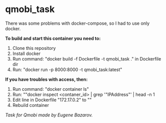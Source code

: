 # qmobi_task

There was some problems with docker-compose, so I had to use only docker.

**To build and start this container you need to:**
1. Clone this repository
1. Install docker
1. Run command: "docker build -f Dockerfile -t qmobi_task ." in Dockerfile dir
1. Run: "docker run -p 8000:8000 -t qmobi_task:latest"

**If you have troubles with access, then:**
1. Run command: "docker container ls"
1. Run: ""docker inspect <contaner_id> | grep '"IPAddress"' | head -n 1
1. Edit line in Dockerfile "172.17.0.2" to "<ip of your container>"
1. Rebuild container

*Task for Qmobi made by Eugene Bazarov.*
